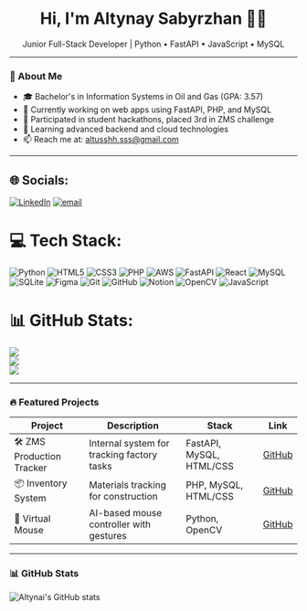 <h1 align="center">Hi, I'm Altynay Sabyrzhan 👩‍💻</h1>
<p align="center">Junior Full-Stack Developer | Python • FastAPI • JavaScript • MySQL</p>

---

### 🧠 About Me

- 🎓 Bachelor's in Information Systems in Oil and Gas (GPA: 3.57)
- 🔭 Currently working on web apps using FastAPI, PHP, and MySQL
- 👯 Participated in student hackathons, placed 3rd in ZMS challenge
- 🌱 Learning advanced backend and cloud technologies
- 📫 Reach me at: altusshh.sss@gmail.com

---

## 🌐 Socials:
[![LinkedIn](https://img.shields.io/badge/LinkedIn-%230077B5.svg?logo=linkedin&logoColor=white)](https://linkedin.com/in/https://www.linkedin.com/in/altynai-sabyrzhan963/) [![email](https://img.shields.io/badge/Email-D14836?logo=gmail&logoColor=white)](mailto:altusshh.sss@gmail.com) 

# 💻 Tech Stack:
![Python](https://img.shields.io/badge/python-3670A0?style=for-the-badge&logo=python&logoColor=ffdd54) ![HTML5](https://img.shields.io/badge/html5-%23E34F26.svg?style=for-the-badge&logo=html5&logoColor=white) ![CSS3](https://img.shields.io/badge/css3-%231572B6.svg?style=for-the-badge&logo=css3&logoColor=white) ![PHP](https://img.shields.io/badge/php-%23777BB4.svg?style=for-the-badge&logo=php&logoColor=white) ![AWS](https://img.shields.io/badge/AWS-%23FF9900.svg?style=for-the-badge&logo=amazon-aws&logoColor=white) ![FastAPI](https://img.shields.io/badge/FastAPI-005571?style=for-the-badge&logo=fastapi) ![React](https://img.shields.io/badge/react-%2320232a.svg?style=for-the-badge&logo=react&logoColor=%2361DAFB) ![MySQL](https://img.shields.io/badge/mysql-4479A1.svg?style=for-the-badge&logo=mysql&logoColor=white) ![SQLite](https://img.shields.io/badge/sqlite-%2307405e.svg?style=for-the-badge&logo=sqlite&logoColor=white) ![Figma](https://img.shields.io/badge/figma-%23F24E1E.svg?style=for-the-badge&logo=figma&logoColor=white) ![Git](https://img.shields.io/badge/git-%23F05033.svg?style=for-the-badge&logo=git&logoColor=white) ![GitHub](https://img.shields.io/badge/github-%23121011.svg?style=for-the-badge&logo=github&logoColor=white) ![Notion](https://img.shields.io/badge/Notion-%23000000.svg?style=for-the-badge&logo=notion&logoColor=white) ![OpenCV](https://img.shields.io/badge/opencv-%23white.svg?style=for-the-badge&logo=opencv&logoColor=white) ![JavaScript](https://img.shields.io/badge/javascript-%23323330.svg?style=for-the-badge&logo=javascript&logoColor=%23F7DF1E)
# 📊 GitHub Stats:
![](https://github-readme-stats.vercel.app/api?username=Altyn-moon&theme=radical&hide_border=true&include_all_commits=false&count_private=false)<br/>
![](https://nirzak-streak-stats.vercel.app/?user=Altyn-moon&theme=radical&hide_border=true)<br/>
![](https://github-readme-stats.vercel.app/api/top-langs/?username=Altyn-moon&theme=radical&hide_border=true&include_all_commits=false&count_private=false&layout=compact)

<!-- Proudly created with GPRM ( https://gprm.itsvg.in ) -->
---

### 🔥 Featured Projects

| Project | Description | Stack | Link |
|--------|-------------|-------|------|
| 🛠 ZMS Production Tracker | Internal system for tracking factory tasks | FastAPI, MySQL, HTML/CSS | [GitHub](https://github.com/Altyn-moon/ZMS-project) |
| 📦 Inventory System | Materials tracking for construction | PHP, MySQL, HTML/CSS | [GitHub](https://github.com/Altyn-moon/Sandyq) |
| 🎯 Virtual Mouse | AI-based mouse controller with gestures | Python, OpenCV | [GitHub](https://github.com/Altyn-moon/Virtual-mouse) |

---

### 📊 GitHub Stats

![Altynai's GitHub stats](https://github-readme-stats.vercel.app/api?username=Altyn-moon&show_icons=true&theme=radical)
